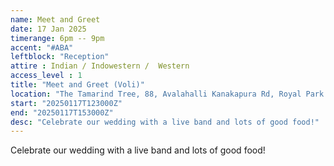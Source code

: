 ```yaml
---
name: Meet and Greet
date: 17 Jan 2025
timerange: 6pm -- 9pm
accent: "#ABA"
leftblock: "Reception"
attire : Indian / Indowestern /  Western
access_level : 1
title: "Meet and Greet (Voli)"
location: "The Tamarind Tree, 88, Avalahalli Kanakapura Rd, Royal Park Residency Layout, JP Nagar 9th Phase, J. P. Nagar, Bengaluru, Karnataka 560108, India"
start: "20250117T123000Z"
end: "20250117T153000Z"
desc: "Celebrate our wedding with a live band and lots of good food!"
---
```

Celebrate our wedding with a live band and lots of good food!

